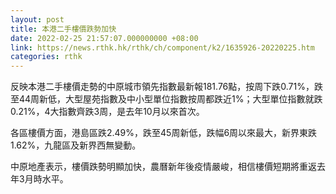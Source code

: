 ```yaml
---
layout: post
title: 本港二手樓價跌勢加快
date: 2022-02-25 21:57:07.000000000 +08:00
link: https://news.rthk.hk/rthk/ch/component/k2/1635926-20220225.htm
categories: rthk
---
```


反映本港二手樓價走勢的中原城市領先指數最新報181.76點，按周下跌0.71%，跌至44周新低，大型屋苑指數及中小型單位指數按周都跌近1%；大型單位指數就跌0.21%，4大指數齊跌3周，是去年10月以來首次。

各區樓價方面，港島區跌2.49%，跌至45周新低，跌幅6周以來最大，新界東跌1.62%，九龍區及新界西無變動。

中原地產表示，樓價跌勢明顯加快，農曆新年後疫情嚴峻，相信樓價短期將重返去年3月時水平。
